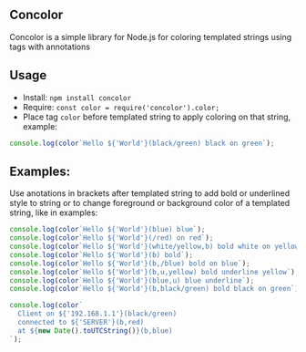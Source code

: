 ## Concolor

Concolor is a simple library for Node.js for coloring templated strings using
tags with annotations

## Usage

- Install: `npm install concolor`
- Require: `const color = require('concolor').color;`
- Place tag `color` before templated string to apply coloring on that string,
example:
```javascript
console.log(color`Hello ${'World'}(black/green) black on green`);
```

## Examples:

Use anotations in brackets after templated string to add bold or underlined
style to string or to change foreground or background color of a templated
string, like in examples:

```javascript
console.log(color`Hello ${'World'}(blue) blue`);
console.log(color`Hello ${'World'}(/red) on red`);
console.log(color`Hello ${'World'}(white/yellow,b) bold white on yellow`);
console.log(color`Hello ${'World'}(b) bold`);
console.log(color`Hello ${'World'}(b,/blue) bold on blue`);
console.log(color`Hello ${'World'}(b,u,yellow) bold underline yellow`);
console.log(color`Hello ${'World'}(blue,u) blue underline`);
console.log(color`Hello ${'World'}(b,black/green) bold black on green`);
```

```javascript
console.log(color`
  Client on ${'192.168.1.1'}(black/green)
  connected to ${'SERVER'}(b,red)
  at ${new Date().toUTCString()}(b,blue)
`);
```

